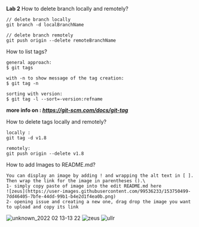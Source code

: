 **Lab 2**
How to delete branch locally and remotely?
```
// delete branch locally
git branch -d localBranchName

// delete branch remotely
git push origin --delete remoteBranchName
```
How to list tags?
```
general approach:
$ git tags

with -n to show message of the tag creation:
$ git tag -n

sorting with version:
$ git tag -l --sort=-version:refname
```
**more info on : _https://git-scm.com/docs/git-tag_**

How to delete tags locally and remotely?
```
locally :
git tag -d v1.8

remotely:
git push origin --delete v1.8
```
How to add Images to README.md?
```
You can display an image by adding ! and wrapping the alt text in [ ]. Then wrap the link for the image in parentheses ().\
1- simply copy paste of image into the edit README.md here
![zeus](https://user-images.githubusercontent.com/99536233/153750499-7dd46405-7bfe-44dd-99b1-b4e2d1f4ea0b.png)
2- opening issue and creating a new one, drag drop the image you want to upload and copy its link
```
![unknown_2022 02 13-13 22](https://user-images.githubusercontent.com/99536233/153750705-04966f05-7c5e-46e9-bb23-17567e0f2749.png)
![zeus](https://user-images.githubusercontent.com/99536233/153750499-7dd46405-7bfe-44dd-99b1-b4e2d1f4ea0b.png)
![ullr](https://github.com/AbdElrahmanGbr/versionControlLab2/issues/4#issue-1135685298)

